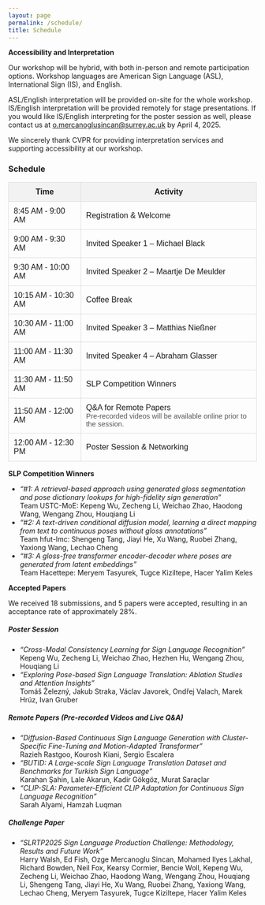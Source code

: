 ```yaml
---
layout: page
permalink: /schedule/
title: Schedule
---
```


**Accessibility and Interpretation**

Our workshop will be hybrid, with both in-person and remote participation options. Workshop languages are American Sign Language (ASL), International Sign (IS), and English.

ASL/English interpretation will be provided on-site for the whole workshop. IS/English interpretation will be provided remotely for stage presentations. If you would like IS/English interpreting for the poster session as well, please contact us at [o.mercanoglusincan@surrey.ac.uk](mailto:o.mercanoglusincan@surrey.ac.uk) by April 4, 2025.

We sincerely thank CVPR for providing interpretation services and supporting accessibility at our workshop.

<h3>Schedule</h3>

<table style="width:100%; border-collapse: collapse; font-family: Arial, sans-serif;">
  <thead>
    <tr style="background-color: #f2f2f2;">
      <th style="padding: 10px; border: 1px solid #ddd;">Time</th>
      <th style="padding: 10px; border: 1px solid #ddd;">Activity</th>
    </tr>
  </thead>
  <tbody>
    <tr>
      <td style="padding: 10px; border: 1px solid #ddd;">8:45 AM - 9:00 AM</td>
      <td style="padding: 10px; border: 1px solid #ddd;">Registration & Welcome</td>
    </tr>
    <tr>
      <td style="padding: 10px; border: 1px solid #ddd;">9:00 AM - 9:30 AM</td>
      <td style="padding: 10px; border: 1px solid #ddd;">Invited Speaker 1 – Michael Black</td>
    </tr>
    <tr>
      <td style="padding: 10px; border: 1px solid #ddd;">9:30 AM - 10:00 AM</td>
      <td style="padding: 10px; border: 1px solid #ddd;">Invited Speaker 2 – Maartje De Meulder</td>
    </tr>
    <tr>
      <td style="padding: 10px; border: 1px solid #ddd;">10:15 AM - 10:30 AM</td>
      <td style="padding: 10px; border: 1px solid #ddd;">Coffee Break</td>
    </tr>
    <tr>
      <td style="padding: 10px; border: 1px solid #ddd;">10:30 AM - 11:00 AM</td>
      <td style="padding: 10px; border: 1px solid #ddd;">Invited Speaker 3 – Matthias Nießner</td>
    </tr>
    <tr>
      <td style="padding: 10px; border: 1px solid #ddd;">11:00 AM - 11:30 AM</td>
      <td style="padding: 10px; border: 1px solid #ddd;">Invited Speaker 4 – Abraham Glasser</td>
    </tr>
    <tr>
      <td style="padding: 10px; border: 1px solid #ddd;">11:30 AM - 11:50 AM</td>
      <td style="padding: 10px; border: 1px solid #ddd;">SLP Competition Winners</td>
    </tr>
    <tr>
      <td style="padding: 10px; border: 1px solid #ddd;">11:50 AM - 12:00 AM</td>
      <td style="padding: 10px; border: 1px solid #ddd;">Q&A for Remote Papers<br>
    <span style="font-size: 0.9em; color: #555;">
      Pre-recorded videos will be available online prior to the session.
    </span>
</td>
    </tr>
    <tr>
      <td style="padding: 10px; border: 1px solid #ddd;">12:00 AM - 12:30 PM</td>
      <td style="padding: 10px; border: 1px solid #ddd;">Poster Session & Networking
      </td>
    </tr>

  </tbody>
</table>

**SLP Competition Winners**
<ul>
  <li><em>“#1: A retrieval-based approach using generated gloss segmentation and pose dictionary lookups for high-fidelity sign generation”</em><br> Team USTC-MoE: Kepeng Wu, Zecheng Li, Weichao Zhao, Haodong Wang, Wengang Zhou, Houqiang Li</li>
  <li><em>“#2: A text-driven conditional diffusion model, learning a direct mapping from text to continuous poses without gloss annotations”</em><br> Team hfut-lmc: Shengeng Tang, Jiayi He, Xu Wang, Ruobei Zhang, Yaxiong Wang, Lechao Cheng</li>
  <li><em>“#3: A gloss-free transformer encoder-decoder where poses are generated from latent embeddings”</em><br> Team Hacettepe: Meryem Tasyurek, Tugce Kiziltepe, Hacer Yalim Keles</li>
</ul>

**Accepted Papers**

We received 18 submissions, and 5 papers were accepted, resulting in an acceptance rate of approximately 28%.

<h5>Poster Session</h5>
<ul>
  <li><em>“Cross-Modal Consistency Learning for Sign Language Recognition”</em><br> Kepeng Wu, Zecheng Li, Weichao Zhao, Hezhen Hu, Wengang Zhou, Houqiang Li</li>
  <li><em>“Exploring Pose-based Sign Language Translation: Ablation Studies and Attention Insights”</em><br>Tomáš Železný, Jakub Straka, Václav Javorek, Ondřej Valach, Marek Hrúz, Ivan Gruber</li>
</ul>

<h5>Remote Papers (Pre-recorded Videos and Live Q&A)</h5>
<ul>
  <li><em>“Diffusion-Based Continuous Sign Language Generation with Cluster-Specific Fine-Tuning and Motion-Adapted Transformer”</em><br>Razieh Rastgoo, Kourosh Kiani, Sergio Escalera </li>
  <li><em>“BUTID: A Large-scale Sign Language Translation Dataset and Benchmarks for Turkish Sign Language”</em><br>Karahan Şahin, Lale Akarun, Kadir Gökgöz, Murat Saraçlar </li>
  <li><em>“CLIP-SLA: Parameter-Efficient CLIP Adaptation for Continuous Sign Language Recognition”</em><br>Sarah Alyami, Hamzah Luqman </li>
</ul>

<h5>Challenge Paper</h5>
<ul>
  <li><em>“SLRTP2025 Sign Language Production Challenge: Methodology, Results and Future Work”</em><br> Harry Walsh, Ed Fish, Ozge Mercanoglu Sincan, Mohamed Ilyes Lakhal, Richard Bowden, Neil Fox, Kearsy Cormier, Bencie Woll, Kepeng Wu, Zecheng Li, Weichao Zhao, Haodong Wang, Wengang Zhou, Houqiang Li, Shengeng Tang, Jiayi He, Xu Wang, Ruobei Zhang, Yaxiong Wang, Lechao Cheng, Meryem Tasyurek, Tugce Kiziltepe, Hacer Yalim Keles</li>
</ul>


